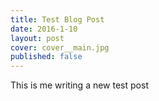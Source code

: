 ```yaml
---
title: Test Blog Post
date: 2016-1-10
layout: post
cover: cover__main.jpg
published: false
---
```

This is me writing a new test post
